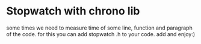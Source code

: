# Stopwatch with chrono lib
some times we need to measure time of some line, function and paragraph of the code. 
for this you can add stopwatch .h to your code.
add and enjoy:)
